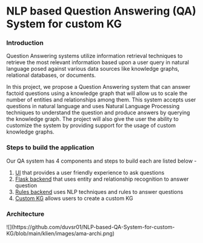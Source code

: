 <h1>NLP based Question Answering (QA) System for custom KG</h1>

<h3>Introduction</h3>
Question Answering systems utilize information retrieval techniques to retrieve the most relevant information based upon a user query in natural language posed against various data sources like knowledge graphs, relational databases, or documents.

In this project, we propose a Question Answering system that can answer factoid questions using a knowledge graph that will allow us to scale the number of entities and relationships among them. This system accepts user questions in natural language and uses Natural Language Processing techniques to understand the question and produce answers by querying the knowledge graph. The project will also give the user the ability to customize the system by providing support for the usage of custom knowledge graphs.

<h3>Steps to build the application</h3>
Our QA system has 4 components and steps to build each are listed below -

1. [UI](https://github.com/duvsr01/NLP-based-QA-System-for-custom-KG/tree/main/frontend) that provides a user friendly experience to ask questions
2. [Flask backend](https://github.com/duvsr01/NLP-based-QA-System-for-custom-KG/tree/main/flask_backend) that uses entity and relationship recognition to answer question
3. [Rules backend](https://github.com/duvsr01/NLP-based-QA-System-for-custom-KG/tree/main/backend) uses NLP techniques and rules to answer questions
4. [Custom KG](https://github.com/duvsr01/NLP-based-QA-System-for-custom-KG/tree/main/ama-custom-kg) allows users to create a custom KG

<h3>Architecture</h3>
![](https://github.com/duvsr01/NLP-based-QA-System-for-custom-KG/blob/main/klien/images/ama-archi.png)
